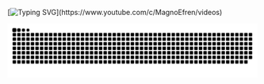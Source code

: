 [![Typing SVG](https://readme-typing-svg.demolab.com?font=Fira+Code&pause=1000&color=FFFFFF&width=435&lines=Hi+👋+I'm+Bakhishov+Anar.+Welcome!)](https://www.youtube.com/c/MagnoEfren/videos)

![Snake animation](https://github.com/Bakhishov/bakhishov/blob/main/github_snake.svg)
